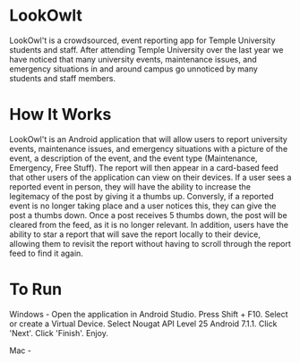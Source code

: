 # LookOwlt
LookOwl't is a crowdsourced, event reporting app for Temple University students and staff. After attending Temple University over the last year we have noticed that many university events, maintenance issues, and emergency situations in and around campus go unnoticed by many students and staff members. 

# How It Works
LookOwl't is an Android application that will allow users to report university events, maintenance issues, and emergency situations with a picture of the event, a description of the event, and the event type (Maintenance, Emergency, Free Stuff). The report will then appear in a card-based feed that other users of the application can view on their devices. If a user sees a reported event in person, they will have the ability to increase the legitemacy of the post by giving it a thumbs up. Conversly, if a reported event is no longer taking place and a user notices this, they can give the post a thumbs down. Once a post receives 5 thumbs down, the post will be cleared from the feed, as it is no longer relevant. In addition, users have the ability to star a report that will save the report locally to their device, allowing them to revisit the report without having to scroll through the report feed to find it again.

# To Run
Windows - Open the application in Android Studio. Press Shift + F10. Select or create a Virtual Device. Select Nougat API Level 25 Android 7.1.1. Click 'Next'. Click 'Finish'. Enjoy.

Mac - 
